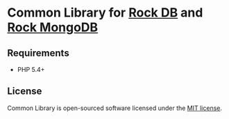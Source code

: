 Common Library for [Rock DB](https://github.com/romeOz/rock-db) and [Rock MongoDB](https://github.com/romeOz/rock-mongodb)
=================

Requirements
-------------------
 * PHP 5.4+

License
-------------------

Common Library is open-sourced software licensed under the [MIT license](http://opensource.org/licenses/MIT).